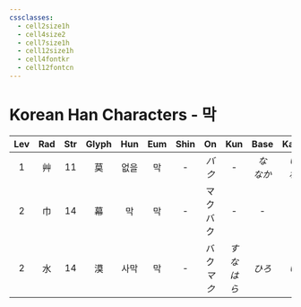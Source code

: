```yaml
---
cssclasses:
  - cell2size1h
  - cell4size2
  - cell7size1h
  - cell12size1h
  - cell4fontkr
  - cell12fontcn
---
```


# Korean Han Characters - 막

| Lev | Rad | Str | Glyph | Hun | Eum | Shin |     On     |  Kun   |   Base    |   Kana   | Simp | Man | Can  | Viet |
| :-: | :-: | :-: | :---: | :-: | :-: | :--: | :--------: | :----: | :-------: | :------: | :--: | :-: | :--: | :--: |
|  1  |  艸  | 11  |   莫   | 없을  |  막  |  -   |    *バク*    |   -    | *な<br>なか* | *い<br>れ* |  -   | mò  | mok6 | mạc  |
|  2  |  巾  | 14  |   幕   |  막  |  막  |  -   |  マク<br>バク  |   -    |     -     |    -     |  -   | mù  | mok6 | mạc  |
|  2  |  水  | 14  |   漠   | 사막  |  막  |  -   | バク<br>*マク* | *すなはら* |   *ひろ*    |   *い*    |  -   | mò  | mok6 | mạc  |
